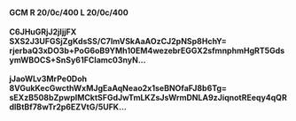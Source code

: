 #### GCM R 20/0c/400 L 20/0c/400
**C6JHuGRjJ2jljjFX**<br/>**SXS2J3UFGSjZgKdsSS/C7lmVSkAaAOzCJ2pNSp8HchY=**<br/>**rjerbaQ3xDO3b+PoG6oB9YMh10EM4wezebrEGGX2sfmnphmHgRT5GdsymWBOCS+SnSy61FCIamc03nyN...**<br/><br/>
**jJaoWLv3MrPe0Doh**<br/>**8VGukKecGwcthWxMJgEaAqNeao2x1seBNOfaFJ8b6Tg=**<br/>**sEXzB508bZpwpIMCktSFGdJwTmLKZsJsWrmDNLA9zJiqnotREeqy4qQRdlBtBf78wTr2p6EZVtG/5UFK...**